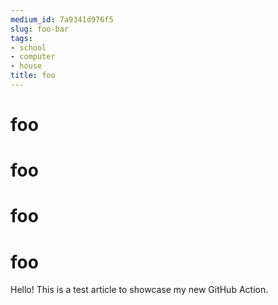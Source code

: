 ```yaml
---
medium_id: 7a9341d976f5
slug: foo-bar
tags:
- school
- computer
- house
title: foo
---
```


# foo
# foo
# foo
# foo
Hello! This is a test article to showcase my new GitHub Action.
